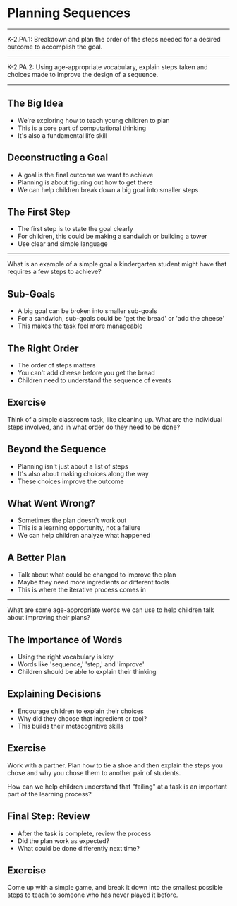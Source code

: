 # Planning Sequences

---

K-2.PA.1: Breakdown and plan the order of the steps needed for a desired outcome to accomplish the goal.

---

K-2.PA.2: Using age-appropriate vocabulary, explain steps taken and choices made to improve the design of a sequence.

---

## The Big Idea

- We're exploring how to teach young children to plan
- This is a core part of computational thinking
- It's also a fundamental life skill

## Deconstructing a Goal

- A goal is the final outcome we want to achieve
- Planning is about figuring out how to get there
- We can help children break down a big goal into smaller steps

## The First Step

- The first step is to state the goal clearly
- For children, this could be making a sandwich or building a tower
- Use clear and simple language

---

What is an example of a simple goal a kindergarten student might have that requires a few steps to achieve?

## Sub-Goals

- A big goal can be broken into smaller sub-goals
- For a sandwich, sub-goals could be 'get the bread' or 'add the cheese'
- This makes the task feel more manageable

## The Right Order

- The order of steps matters
- You can't add cheese before you get the bread
- Children need to understand the sequence of events

## Exercise

Think of a simple classroom task, like cleaning up. What are the individual steps involved, and in what order do they need to be done?

## Beyond the Sequence

- Planning isn't just about a list of steps
- It's also about making choices along the way
- These choices improve the outcome

## What Went Wrong?

- Sometimes the plan doesn't work out
- This is a learning opportunity, not a failure
- We can help children analyze what happened

## A Better Plan

- Talk about what could be changed to improve the plan
- Maybe they need more ingredients or different tools
- This is where the iterative process comes in

---

What are some age-appropriate words we can use to help children talk about improving their plans?

## The Importance of Words

- Using the right vocabulary is key
- Words like 'sequence,' 'step,' and 'improve'
- Children should be able to explain their thinking

## Explaining Decisions

- Encourage children to explain their choices
- Why did they choose that ingredient or tool?
- This builds their metacognitive skills

## Exercise

Work with a partner. Plan how to tie a shoe and then explain the steps you chose and why you chose them to another pair of students.

How can we help children understand that "failing" at a task is an important part of the learning process?

## Final Step: Review

- After the task is complete, review the process
- Did the plan work as expected?
- What could be done differently next time?

## Exercise

Come up with a simple game, and break it down into the smallest possible steps to teach to someone who has never played it before.
